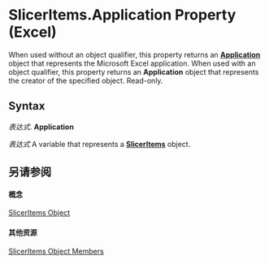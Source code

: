 
# SlicerItems.Application Property (Excel)

When used without an object qualifier, this property returns an  **[Application](19b73597-5cf9-4f56-8227-b5211f657f6f.md)** object that represents the Microsoft Excel application. When used with an object qualifier, this property returns an **Application** object that represents the creator of the specified object. Read-only.


## Syntax

 _表达式_. **Application**

 _表达式_ A variable that represents a **[SlicerItems](80bbbbab-711a-cefb-255b-94fe2994d3c8.md)** object.


## 另请参阅


#### 概念


[SlicerItems Object](80bbbbab-711a-cefb-255b-94fe2994d3c8.md)
#### 其他资源


[SlicerItems Object Members](http://msdn.microsoft.com/library/1d477e60-1989-8c19-f7e0-0ce19216679f%28Office.15%29.aspx)